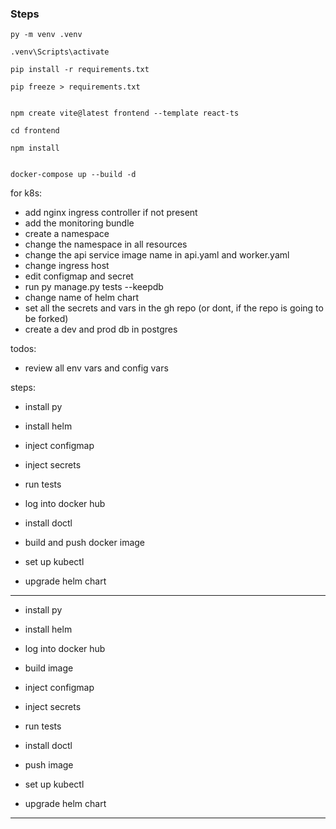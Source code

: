 ### Steps

```
py -m venv .venv

.venv\Scripts\activate

pip install -r requirements.txt

pip freeze > requirements.txt


npm create vite@latest frontend --template react-ts

cd frontend

npm install


docker-compose up --build -d
```

for k8s:
- add nginx ingress controller if not present
- add the monitoring bundle
- create a namespace
- change the namespace in all resources
- change the api service image name in api.yaml and worker.yaml
- change ingress host
- edit configmap and secret
- run py manage.py tests --keepdb
- change name of helm chart
- set all the secrets and vars in the gh repo (or dont, if the repo is going to be forked)
- create a dev and prod db in postgres

todos:
- review all env vars and config vars




steps:
- install py
- install helm

- inject configmap
- inject secrets

- run tests
- log into docker hub

- install doctl
- build and push docker image
- set up kubectl
- upgrade helm chart
---------------------------

- install py
- install helm

- log into docker hub
- build image

- inject configmap
- inject secrets

- run tests

- install doctl

- push image

- set up kubectl

- upgrade helm chart
----